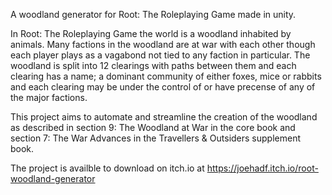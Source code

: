 A woodland generator for Root: The Roleplaying Game made in unity.

In Root: The Roleplaying Game the world is a woodland inhabited by animals. Many factions in the woodland are at war with each other though each player plays as a vagabond not tied to any faction in particular. The woodland is split into 12 clearings with paths between them and each clearing has a name; a dominant community of either foxes, mice or rabbits and each clearing may be under the control of or have precense of any of the major factions.

This project aims to automate and streamline the creation of the woodland as described in section 9: The Woodland at War in the core book and section 7: The War Advances in the Travellers & Outsiders supplement book.

The project is availble to download on itch.io at https://joehadf.itch.io/root-woodland-generator
